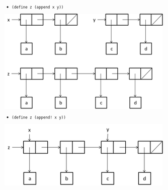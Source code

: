 * `(define z (append x y))`

![alt text](https://raw.githubusercontent.com/takkyuuplayer/sicp/master/img/q3.12-1.png)

* `(define z (append! x y))`

![alt text](https://raw.githubusercontent.com/takkyuuplayer/sicp/master/img/q3.12-2.png)
